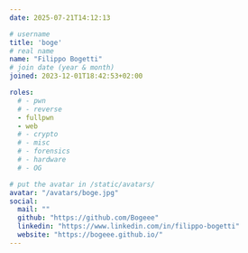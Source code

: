 ```yaml
---
date: 2025-07-21T14:12:13

# username
title: 'boge'
# real name
name: "Filippo Bogetti"
# join date (year & month)
joined: 2023-12-01T18:42:53+02:00

roles:
  # - pwn
  # - reverse
  - fullpwn
  - web
  # - crypto
  # - misc
  # - forensics
  # - hardware
  # - OG

# put the avatar in /static/avatars/
avatar: "/avatars/boge.jpg"
social:
  mail: ""
  github: "https://github.com/Bogeee"
  linkedin: "https://www.linkedin.com/in/filippo-bogetti"
  website: "https://bogeee.github.io/"
---
```

